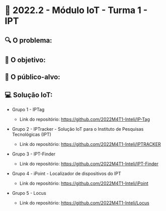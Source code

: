# 🙋‍ 2022.2 - Módulo IoT - Turma 1 - IPT
## 🔍 O problema:


## 🎯 O objetivo:


## 🧩 O público-alvo:


## 💻 Solução IoT:

- Grupo 1 - IPTag
  - Link do repositório: https://github.com/2022M4T1-Inteli/IP-Tag

- Grupo 2 - IPTracker - Solução IoT para o Instituto de Pesquisas Tecnológicas (IPT)
  - Link do repositório: https://github.com/2022M4T1-Inteli/IPTRACKER
  
- Grupo 3 - IPT-Finder
  - Link do repositório: https://github.com/2022M4T1-Inteli/IPT-Finder
  
- Grupo 4 - iPoint - Localizador de dispositivos do IPT
  - Link do repositório: https://github.com/2022M4T1-Inteli/iPoint
  
- Grupo 5 - Locus
  - Link do repositório: https://github.com/2022M4T1-Inteli/Locus
